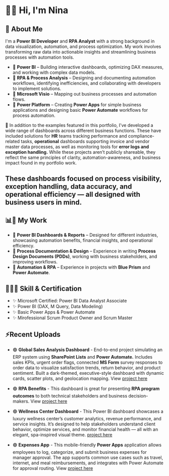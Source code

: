 # 👋🏻 Hi, I'm Nina

## 🚀 About Me  
I'm a **Power BI Developer** and **RPA Analyst** with a strong background in data visualization, automation, and process optimization. My work involves transforming raw data into actionable insights and streamlining business processes with automation tools.  

- 🔹 **Power BI** – Building interactive dashboards, optimizing DAX measures, and working with complex data models.  
- 🔹 **RPA & Process Analysis** – Designing and documenting automation workflows, identifying inefficiencies, and collaborating with developers to implement solutions.  
- 🔹 **Microsoft Visio** – Mapping out business processes and automation flows.  
- 🔹 **Power Platform** – Creating **Power Apps** for simple business applications and designing basic **Power Automate** workflows for process automation.  

🧠 In addition to the examples featured in this portfolio, I’ve developed a wide range of dashboards across different business functions. These have included solutions for **HR** teams tracking performance and compliance-related tasks, **operational** dashboards supporting invoice and vendor master data processes, as well as monitoring tools for **error logs and exception handling.** While these projects aren’t publicly shareable, they reflect the same principles of clarity, automation-awareness, and business impact found in my portfolio work.

These dashboards focused on process visibility, exception handling, data accuracy, and operational efficiency — all designed with business users in mind.
---

## 📊🤖 My Work  
- 🔹 **Power BI Dashboards & Reports** – Designed for different industries, showcasing automation benefits, financial insights, and operational efficiency.  
- 🔹 **Process Documentation & Design** – Experience in writing **Process Design Documents (PDDs)**, working with business stakeholders, and improving workflows.  
- 🔹 **Automation & RPA** – Experience in projects with **Blue Prism** and **Power Automate**. 

## 👩🏼‍💻 Skill & Certification  
- ✨ Microsoft Certified: Power BI Data Analyst Associate
- ✨ Power BI (DAX, M Query, Data Modeling)  
- ✨ Basic Power Apps & Power Automate 
- ✨ Mirofessional Scrum Product Owner and Scrum Master

## ⚡Recent Uploads
- 🟢 **Global Sales Analysis Dashboard** - End-to-end project simulating an ERP system using **SharePoint Lists** and **Power Automate.** Includes sales KPIs, urgent order flags, connected **MS Form** survey responses to order data to visualize satisfaction trends, return behavior, and product sentiment. Built a dark-themed, executive-style dashboard with dynamic cards, scatter plots, and geolocation mapping. View [project here](./Global_Sales_Analysis)

- 🟢 **RPA Benefits** - This dashboard is great for presenting **RPA program outcomes** to both technical stakeholders and business decision-makers. View [project here](./RPA_Benefits)

- 🟢 **Wellness Center Dashboard** - This Power BI dashboard showcases a luxury wellness center’s customer analytics, revenue performance, and service insights. It’s designed to help stakeholders understand client behavior, optimize services, and monitor financial health — all with an elegant, spa-inspired visual theme. [project here](./Wellness_Center_Reporting)

- 🟣 **Expenses App** - This mobile-friendly **Power Apps** application allows employees to log, categorize, and submit business expenses for manager approval. The app supports common use cases such as travel, internet, and meal reimbursements, and integrates with Power Automate for approval routing. View [project here](./Expenses_App)
